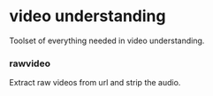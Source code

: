 # video understanding
Toolset of everything needed in video understanding.

### rawvideo
Extract raw videos from url and strip the audio.
